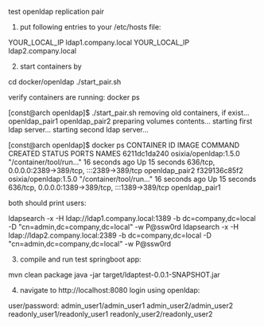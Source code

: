 test openldap replication pair

1. put following entries to your /etc/hosts file:

YOUR_LOCAL_IP ldap1.company.local
YOUR_LOCAL_IP ldap2.company.local

2. start containers by

cd docker/openldap
./start_pair.sh

verify containers are running:
docker ps

[const@arch openldap]$ ./start_pair.sh
removing old containers, if exist...
openldap_pair1
openldap_pair2
preparing volumes contents...
starting first ldap server...
starting second ldap server...

[const@arch openldap]$ docker ps
CONTAINER ID   IMAGE                   COMMAND                  CREATED          STATUS          PORTS                                              NAMES
6211dc1da240   osixia/openldap:1.5.0   "/container/tool/run…"   16 seconds ago   Up 15 seconds   636/tcp, 0.0.0.0:2389->389/tcp, :::2389->389/tcp   openldap_pair2
f329136c85f2   osixia/openldap:1.5.0   "/container/tool/run…"   16 seconds ago   Up 15 seconds   636/tcp, 0.0.0.0:1389->389/tcp, :::1389->389/tcp   openldap_pair1

both should print users:

ldapsearch -x -H ldap://ldap1.company.local:1389 -b dc=company,dc=local -D "cn=admin,dc=company,dc=local" -w P@ssw0rd
ldapsearch -x -H ldap://ldap2.company.local:2389 -b dc=company,dc=local -D "cn=admin,dc=company,dc=local" -w P@ssw0rd

3. compile and run test springboot app:

mvn clean package
java -jar target/ldaptest-0.0.1-SNAPSHOT.jar

4. navigate to http://localhost:8080
login using openldap:

user/password:
admin_user1/admin_user1
admin_user2/admin_user2
readonly_user1/readonly_user1
readonly_user2/readonly_user2





